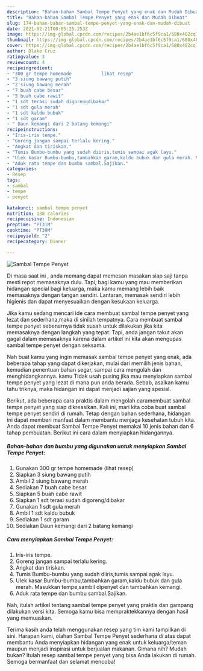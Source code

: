 ```yaml
---
description: "Bahan-bahan Sambal Tempe Penyet yang enak dan Mudah Dibuat"
title: "Bahan-bahan Sambal Tempe Penyet yang enak dan Mudah Dibuat"
slug: 174-bahan-bahan-sambal-tempe-penyet-yang-enak-dan-mudah-dibuat
date: 2021-02-21T00:05:25.253Z
image: https://img-global.cpcdn.com/recipes/2b4ae1bf6c5f9ca1/680x482cq70/sambal-tempe-penyet-foto-resep-utama.jpg
thumbnail: https://img-global.cpcdn.com/recipes/2b4ae1bf6c5f9ca1/680x482cq70/sambal-tempe-penyet-foto-resep-utama.jpg
cover: https://img-global.cpcdn.com/recipes/2b4ae1bf6c5f9ca1/680x482cq70/sambal-tempe-penyet-foto-resep-utama.jpg
author: Blake Cruz
ratingvalue: 3
reviewcount: 4
recipeingredient:
- "300 gr tempe homemade           lihat resep"
- "3 siung bawang putih"
- "2 siung bawang merah"
- "7 buah cabe besar"
- "5 buah cabe rawit"
- "1 sdt terasi sudah digorengdibakar"
- "1 sdt gula merah"
- "1 sdt kaldu bubuk"
- "1 sdt garam"
- " Daun kemangi dari 2 batang kemangi"
recipeinstructions:
- "Iris-iris tempe."
- "Goreng jangan sampai terlalu kering."
- "Angkat dan tiriskan."
- "Tumis Bumbu-bumbu yang sudah diiris,tumis sampai agak layu."
- "Ulek kasar Bumbu-bumbu,tambahkan garam,kaldu bubuk dan gula merah. Masukkan tempe,sambil dipenyet dan tambahkan kemangi."
- "Aduk rata tempe dan bumbu sambal.Sajikan."
categories:
- Resep
tags:
- sambal
- tempe
- penyet

katakunci: sambal tempe penyet 
nutrition: 138 calories
recipecuisine: Indonesian
preptime: "PT31M"
cooktime: "PT30M"
recipeyield: "2"
recipecategory: Dinner

---
```



![Sambal Tempe Penyet](https://img-global.cpcdn.com/recipes/2b4ae1bf6c5f9ca1/680x482cq70/sambal-tempe-penyet-foto-resep-utama.jpg)

Di masa  saat ini , anda memang dapat memesan masakan siap saji tanpa mesti repot memasaknya dulu. Tapi, bagi kamu yang mau memberikan hidangan special bagi keluarga, maka kamu memang lebih baik memasaknya dengan tangan sendiri. Lantaran, memasak sendiri lebih higienis dan dapat menyesuaikan dengan kesukaan keluarga.

Jika kamu sedang mencari ide cara membuat sambal tempe penyet yang lezat dan sederhana,maka di sinilah tempatnya. Cara membuat sambal tempe penyet  sebenarnya tidak susah untuk dilakukan jika kita memasaknya dengan langkah yang tepat. Tapi, anda jangan takut akan gagal dalam memasaknya 
karena dalam artikel ini kita akan mengupas sambal tempe penyet dengan seksama.  



Nah buat kamu yang ingin memasak sambal tempe penyet yang enak, ada beberapa tahap yang dapat dikerjakan, mulai dari memilih jenis bahan, kemudian penentuan bahan segar, sampai cara mengolah dan menghidangkannya. kamu Tidak usah pusing jika mau menyiapkan sambal tempe penyet yang lezat di mana pun anda berada. Sebab, asalkan kamu  tahu triknya, maka hidangan ini dapat menjadi sajian yang spesial.

Berikut, ada beberapa cara praktis  dalam mengolah caramembuat sambal tempe penyet yang siap dikreasikan. Kali ini, mari kita coba buat sambal tempe penyet sendiri di rumah. Tetap dengan bahan sederhana, hidangan ini dapat memberi manfaat dalam membantu menjaga kesehatan tubuh kita. Anda dapat membuat Sambal Tempe Penyet memakai 10 jenis bahan dan 6 tahap pembuatan. Berikut ini cara dalam menyiapkan hidangannya.

<!--inarticleads1-->

##### Bahan-bahan dan bumbu yang digunakan untuk menyiapkan Sambal Tempe Penyet:

1. Gunakan 300 gr tempe homemade           (lihat resep)
1. Siapkan 3 siung bawang putih
1. Ambil 2 siung bawang merah
1. Sediakan 7 buah cabe besar
1. Siapkan 5 buah cabe rawit
1. Siapkan 1 sdt terasi sudah digoreng/dibakar
1. Gunakan 1 sdt gula merah
1. Ambil 1 sdt kaldu bubuk
1. Sediakan 1 sdt garam
1. Sediakan  Daun kemangi dari 2 batang kemangi




<!--inarticleads2-->

##### Cara menyiapkan Sambal Tempe Penyet:

1. Iris-iris tempe.
1. Goreng jangan sampai terlalu kering.
1. Angkat dan tiriskan.
1. Tumis Bumbu-bumbu yang sudah diiris,tumis sampai agak layu.
1. Ulek kasar Bumbu-bumbu,tambahkan garam,kaldu bubuk dan gula merah. Masukkan tempe,sambil dipenyet dan tambahkan kemangi.
1. Aduk rata tempe dan bumbu sambal.Sajikan.




Nah, itulah artikel tentang  sambal tempe penyet  yang praktis dan gampang dilakukan versi kita. Semoga kamu bisa mempraktekkannya dengan hasil yang memuaskan. 

Terima kasih anda telah menggunakan resep yang tim kami tampilkan di sini. Harapan kami, olahan  Sambal Tempe Penyet sederhana di atas dapat membantu Anda menyiapkan hidangan yang enak untuk keluarga/teman maupun menjadi inspirasi untuk berjualan makanan. Gimana nih? Mudah bukan? Itulah resep sambal tempe penyet yang bisa Anda lakukan di rumah. Semoga bermanfaat dan selamat mencoba!

